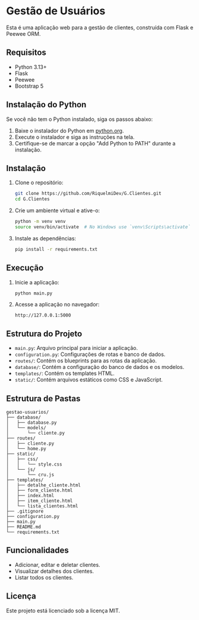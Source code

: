 # Gestão de Usuários

Esta é uma aplicação web para a gestão de clientes, construída com Flask e Peewee ORM.

## Requisitos

- Python 3.13+
- Flask
- Peewee
- Bootstrap 5

## Instalação do Python

Se você não tem o Python instalado, siga os passos abaixo:

1. Baixe o instalador do Python em [python.org](https://www.python.org/downloads/).
2. Execute o instalador e siga as instruções na tela.
3. Certifique-se de marcar a opção "Add Python to PATH" durante a instalação.

## Instalação

1. Clone o repositório:
    ```bash
    git clone https://github.com/RiquelmiDev/G.Clientes.git
    cd G.Clientes
    ```

2. Crie um ambiente virtual e ative-o:
    ```bash
    python -m venv venv
    source venv/bin/activate  # No Windows use `venv\Scripts\activate`
    ```

3. Instale as dependências:
    ```bash
    pip install -r requirements.txt
    ```

## Execução

1. Inicie a aplicação:
    ```bash
    python main.py
    ```

2. Acesse a aplicação no navegador:
    ```
    http://127.0.0.1:5000
    ```

## Estrutura do Projeto

- `main.py`: Arquivo principal para iniciar a aplicação.
- `configuration.py`: Configurações de rotas e banco de dados.
- `routes/`: Contém os blueprints para as rotas da aplicação.
- `database/`: Contém a configuração do banco de dados e os modelos.
- `templates/`: Contém os templates HTML.
- `static/`: Contém arquivos estáticos como CSS e JavaScript.

## Estrutura de Pastas

```
gestao-usuarios/
├── database/
│   ├── database.py
│   └── models/
│       └── cliente.py
├── routes/
│   ├── cliente.py
│   └── home.py
├── static/
│   ├── css/
│   │   └── style.css
│   └── js/
│       └── cru.js
├── templates/
│   ├── detalhe_cliente.html
│   ├── form_cliente.html
│   ├── index.html
│   ├── item_cliente.html
│   └── lista_clientes.html
├── .gitignore
├── configuration.py
├── main.py
├── README.md
└── requirements.txt
```

## Funcionalidades

- Adicionar, editar e deletar clientes.
- Visualizar detalhes dos clientes.
- Listar todos os clientes.

## Licença

Este projeto está licenciado sob a licença MIT.
